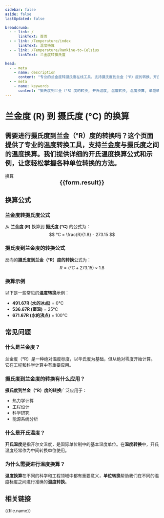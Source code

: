 ```yaml
---
sidebar: false
aside: false
lastUpdated: false

breadcrumb:
  - - link: /
      linkText: 首页
  - - link: /Temperature/index
      linkText: 温度换算
  - - link: /Temperature/Rankine-to-Celsius
      linkText: 兰金度转摄氏度

head:
  - - meta
    - name: description
      content: "专业的兰金度转摄氏度在线工具，支持摄氏度到兰金（°R）度的转换、开氏温度换算等。提供详细的温度转换公式和单位转换说明，是您进行温度换算的最佳选择。"
  - - meta
    - name: keywords
      content: "摄氏度到兰金（°R）度的转换, 开氏温度, 温度转换, 温度换算, 单位转换"
---
```

# 兰金度 (R) 到 摄氏度 (°C) 的换算

需要进行**摄氏度到兰金（°R）度的转换**吗？这个页面提供了专业的**温度转换**工具，支持兰金度与摄氏度之间的**温度换算**。我们提供详细的**开氏温度**换算公式和示例，让您轻松掌握各种**单位转换**的方法。
---
<script setup>
import { onMounted, reactive, inject, ref } from 'vue'
import { NButton,NForm ,NFormItem,NInput,NInputNumber,NSelect,NCard,useMessage,NGrid ,NGi  } from 'naive-ui'
import { defineClientComponent } from 'vitepress'
import { Temperature } from '../../files';
const seoKey = ['摄氏度到兰金（°R）度的转换', '开氏温度', '温度转换', '温度换算','单位转换']
const convert = inject('convert')

const form = reactive({
  number: null,
  result: '',
})

const convertHandler = () => {
  if (form.number !== null && !isNaN(form.number)) {
    const convertedValue = (parseFloat(form.number) / 1.8) - 273.15
    form.result = `${form.number}R = ${convertedValue.toFixed(2)}°C`
  } else {
    form.result = '请输入有效的数值。'
  }
}
</script>

<n-form size="large" :model="form">
  <n-form-item label="兰金度 (R)">
    <n-input-number v-model:value="form.number" placeholder="输入兰金度" style="width: 100%" />
  </n-form-item>
  <n-form-item>
    <n-button type="info" @click="convertHandler" block>换算</n-button>
  </n-form-item>
</n-form>
<n-card
  title="兰金度 (R)转摄氏度 (°C)的换算结果"
  :segmented="{
    content: true,
    footer: 'soft',
  }"
>
  <div  style="text-align:center;font-size:20px;">
    <strong>{{form.result}}</strong>
  </div>
  <template #footer>
    <div>
      <span v-for="item of seoKey">{{item}}，</span>
    </div>
  </template>
</n-card>

## 换算公式

### 兰金度转摄氏度公式
从 **兰金度 (R)** 换算到 **摄氏度 (°C)** 的公式为：
$$ °C = \frac{R}{1.8} - 273.15 $$

### 摄氏度到兰金度的转换公式
反向的**摄氏度到兰金（°R）度的转换**公式为：
$$ R = (°C + 273.15) \times 1.8 $$

### 换算示例
以下是一些常见的**温度转换**示例：
- **491.67R (水的冰点)** = 0°C
- **536.67R (室温)** = 25°C
- **671.67R (水的沸点)** = 100°C

## 常见问题

### 什么是兰金度？
兰金度（°R）是一种绝对温度标度，以华氏度为基础，但从绝对零度开始计算。它在工程和科学计算中有重要应用。

### 摄氏度到兰金度的转换有什么应用？
**摄氏度到兰金（°R）度的转换**广泛应用于：
- 热力学计算
- 工程设计
- 科学研究
- 能源系统分析

### 什么是开氏温度？
**开氏温度**是指开尔文温度，是国际单位制中的基本温度单位。在**温度转换**中，开氏温度经常作为中间转换单位使用。

### 为什么需要进行温度换算？
**温度换算**在不同的科学和工程领域中都有重要意义，**单位转换**帮助我们在不同的温度标度之间进行准确的**温度转换**。

## 相关链接
<n-grid x-gap="12" :cols="2">
  <n-gi v-for="(file, index) in Temperature" :key="index">
    <n-button
      text
      tag="a"
      :href="file.path"
      type="info"
    >
      {{file.name}}
    </n-button>
  </n-gi>
</n-grid>